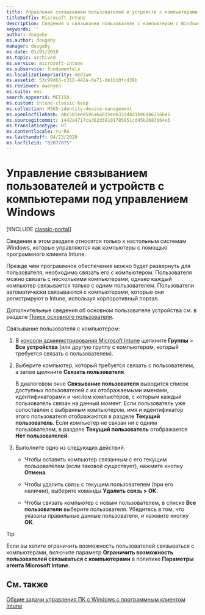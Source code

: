 ```yaml
---
title: Управление связыванием пользователей и устройств с компьютерами под управлением Windows
titleSuffix: Microsoft Intune
description: Сведения о связывании пользователя с компьютером с Windows, управляемым Intune.
keywords: ''
author: dougeby
ms.author: dougeby
manager: dougeby
ms.date: 01/01/2018
ms.topic: archived
ms.service: microsoft-intune
ms.subservice: fundamentals
ms.localizationpriority: medium
ms.assetid: 53c99d63-c312-442a-8a71-de1b10fcd39b
ms.reviewer: owenyen
ms.suite: ems
search.appverid: MET150
ms.custom: intune-classic-keep
ms.collection: M365-identity-device-management
ms.openlocfilehash: a8c501eee596a64015eeb332d4d1b96d46356ba1
ms.sourcegitcommit: 1442a4717ca362d38101785851cd45b2687b64e5
ms.translationtype: HT
ms.contentlocale: ru-RU
ms.lasthandoff: 04/23/2020
ms.locfileid: "82077875"
---
```

# <a name="manage-user-device-linking-for-windows-pcs"></a>Управление связыванием пользователей и устройств с компьютерами под управлением Windows

[!INCLUDE [classic-portal](../includes/classic-portal.md)]

Сведения в этом разделе относятся только к настольным системам Windows, которые управляются как компьютеры с помощью программного клиента Intune. 

Прежде чем программное обеспечение можно будет развернуть для пользователя, необходимо связать его с компьютером. Пользователя можно связать с несколькими компьютерами, однако каждый компьютер связывается только с одним пользователем. Пользователи автоматически связываются с компьютерами, которые они регистрируют в Intune, используя корпоративный портал.

Дополнительные сведения об основном пользователе устройства см. в разделе [Поиск основного пользователя](../remote-actions/find-primary-user.md).

Связывание пользователя с компьютером:

1. В [консоли администрирования Microsoft Intune](https://manage.microsoft.com/) щелкните **Группы** &gt; **Все устройства** (или другую группу с компьютером, который требуется связать с пользователем).

2. Выберите компьютер, который требуется связать с пользователем, а затем щелкните **Связать пользователя**.

   В диалоговом окне **Связывание пользователя** выводится список доступных пользователей с их отображаемыми именами, идентификаторами и числом компьютеров, с которым каждый пользователь связан на данный момент. Если пользователь уже сопоставлен с выбранным компьютером, имя и идентификатор этого пользователя отображаются в разделе **Текущий пользователь**. Если компьютер не связан ни с одним пользователем, в разделе **Текущий пользователь** отображается **Нет пользователей**.

3. Выполните одно из следующих действий.

   - Чтобы оставить компьютер связанным с его текущим пользователем (если таковой существует), нажмите кнопку **Отмена**.

   - Чтобы удалить связь с текущим пользователем (при его наличии), выберите команды <strong>Удалить связь **&gt;** OК</strong>.

   - Чтобы связать компьютер с новым пользователем, в списке **Все пользователи** выберите пользователя. Убедитесь в том, что указаны правильные данные пользователя, и нажмите кнопку **ОК**.

> [!TIP]
> Если вы хотите ограничить возможность пользователей связываться с компьютерами, включите параметр **Ограничить возможность пользователей связываться с компьютерами** в политике **Параметры агента Microsoft Intune**.

## <a name="see-also"></a>См. также

[Общие задачи управления ПК с Windows с программным клиентом Intune](common-windows-pc-management-tasks-with-the-microsoft-intune-computer-client.md)
